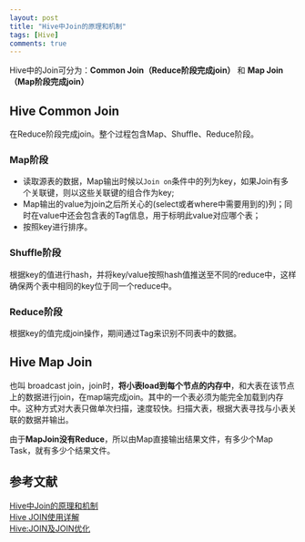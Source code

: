```yaml
---
layout: post
title: "Hive中Join的原理和机制"
tags: [Hive]
comments: true
---
```


Hive中的Join可分为：**Common Join（Reduce阶段完成join）** 和 **Map Join（Map阶段完成join）**

## Hive Common Join
在Reduce阶段完成join。整个过程包含Map、Shuffle、Reduce阶段。

### Map阶段
- 读取源表的数据，Map输出时候以`Join on`条件中的列为key，如果Join有多个关联键，则以这些关联键的组合作为key;
- Map输出的value为join之后所关心的(select或者where中需要用到的)列；同时在value中还会包含表的Tag信息，用于标明此value对应哪个表；
- 按照key进行排序。

### Shuffle阶段
根据key的值进行hash，并将key/value按照hash值推送至不同的reduce中，这样确保两个表中相同的key位于同一个reduce中。

### Reduce阶段
根据key的值完成join操作，期间通过Tag来识别不同表中的数据。

## Hive Map Join
也叫 broadcast join，join时，**将小表load到每个节点的内存中**，和大表在该节点上的数据进行join，在map端完成join。其中的一个表必须为能完全加载到内存中。这种方式对大表只做单次扫描，速度较快。扫描大表，根据大表寻找与小表关联的数据并输出。

由于**MapJoin没有Reduce**，所以由Map直接输出结果文件，有多少个Map Task，就有多少个结果文件。

## 参考文献
[Hive中Join的原理和机制](http://lxw1234.com/archives/2015/06/313.htm)    
[Hive JOIN使用详解](http://shiyanjun.cn/archives/588.html)    
[Hive:JOIN及JOIN优化](http://datavalley.github.io/2015/10/25/Hive%E4%B9%8BJOIN%E5%8F%8AJOIN%E4%BC%98%E5%8C%96)


